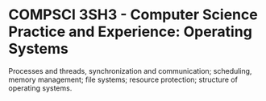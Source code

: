 # COMPSCI 3SH3 - Computer Science Practice and Experience: Operating Systems

Processes and threads, synchronization and communication; scheduling, memory management; file systems; resource protection; structure of operating systems.
